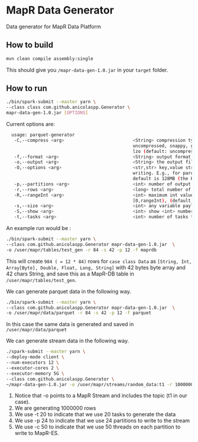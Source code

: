 # MapR Data Generator
Data generator for MapR Data Platform

## How to build
```bash
mvn clean compile assembly:single     
```

This should give you `/mapr-data-gen-1.0.jar` in your `target` folder.

## How to run
```bash
./bin/spark-submit --master yarn \ 
--class class com.github.anicolaspp.Generator \ 
mapr-data-gen-1.0.jar [OPTIONS]
```

Current options are: 
```bash  
  usage: parquet-generator
   -C,--compress <arg>                          <String> compression type, valid values are:
                                                uncompressed, snappy, gzip,
                                                lzo (default: uncompressed)
   -f,--format <arg>                            <String> output format type (e.g., parquet, maprdb (default), etc.)
   -o,--output <arg>                            <String> the output file name (default: /ParqGenOutput.parquet)
   -O,--options <arg>                           <str,str> key,value strings that will be passed to the data source of spark in
                                                writing. E.g., for parquet you may want to re-consider parquet.block.size. The
                                                default is 128MB (the HDFS block size).
   -p,--partitions <arg>                        <int> number of output partitions (default: 1)
   -r,--rows <arg>                              <long> total number of rows (default: 10)
   -R,--rangeInt <arg>                          <int> maximum int value, value for any Int column will be generated between
                                                [0,rangeInt), (default: 2147483647)
   -s,--size <arg>                              <int> any variable payload size, string or payload in IntPayload (default: 100)
   -S,--show <arg>                              <int> show <int> number of rows (default: 0, zero means do not show)
   -t,--tasks <arg>                             <int> number of tasks to generate this data (default: 1)
```

An example run would be : 
```bash 
./bin/spark-submit --master yarn \
--class com.github.anicolaspp.Generator mapr-data-gen-1.0.jar  \
-o /user/mapr/tables/test_gen -r 84 -s 42 -p 12 -f maprdb
```

This will create `984 ( = 12 * 84)` rows for `case class Data` as 
`[String, Int, Array[Byte], Double, Float, Long, String]` with 42 bytes byte array and 42 chars String, and save this 
as a MapR-DB table in `/user/mapr/tables/test_gen`.

We can generate parquet data in the following way. 

```bash 
./bin/spark-submit --master yarn \
--class com.github.anicolaspp.Generator mapr-data-gen-1.0.jar  \
-o /user/mapr/data/parquet -r 84 -s 42 -p 12 -f parquet 
```

In this case the same data is generated and saved in `/user/mapr/data/parquet`

We can generate stream data in the following way. 

```bash
./spark-submit --master yarn \
--deploy-mode client \
--num-executors 12 \
--executor-cores 2 \
--executor-memory 5G \
--class com.github.anicolaspp.Generator \
~/mapr-data-gen-1.0.jar -o /user/mapr/streams/random_data:t1 -r 1000000 -s 1024 -p 24 -f mapres -c 50 -t 20
```

1. Notice that -o points to a MapR Stream and includes the topic (t1 in our case). 
2. We are generating 1000000 rows 
3. We use -t 20 to indicate that we use 20 tasks to generate the data
4. We use -p 24 to indicate that we use 24 partitions to write to the stream
5. We use -c 50 to indicate that we use 50 threads on each partition to write to MapR-ES.
 
